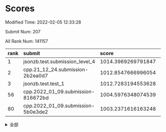 # Scores

Modified Time: 2022-02-05 12:33:28

Submit Num: 207

All Rank Num: 141157

| rank |               submit               |       score        |       sigma        | pk_num |
| :--- | :--------------------------------- | :----------------- | :----------------- | :----- |
| 1    | jsonzb.test.submission_level_4     | 1014.3969269791847 | 0.835505222585139  | 2727   |
| 2    | cpp.21_12_24.submission-2b2ea0d7   | 1012.8547666996054 | 0.8061042563325665 | 2727   |
| 3    | jsonzb.test.test_1                 | 1012.7283194553628 | 0.8073513871439689 | 2726   |
| 56   | cpp.2022_01_09.submission-816672bd | 1004.5976348074539 | 0.7263454870389685 | 2726   |
| 80   | cpp.2022_01_09.submission-5b0e3de2 | 1003.2371616163248 | 0.7121070829907494 | 2727   |


<details>
<summary>全部</summary>

| rank |                 submit                 |       score        |       sigma        | pk_num |
| :--- | :------------------------------------- | :----------------- | :----------------- | :----- |
| 1    | jsonzb.test.submission_level_4         | 1014.3969269791847 | 0.835505222585139  | 2727   |
| 2    | cpp.21_12_24.submission-2b2ea0d7       | 1012.8547666996054 | 0.8061042563325665 | 2727   |
| 3    | jsonzb.test.test_1                     | 1012.7283194553628 | 0.8073513871439689 | 2726   |
| 4    | gobigger.level_3.submission_level_3_2  | 1012.2843369746192 | 0.801920497246133  | 2730   |
| 5    | gobigger.level_3.submission_level_3_21 | 1011.6724141310657 | 0.774070953460453  | 2731   |
| 6    | gobigger.level_3.submission_level_3_8  | 1011.3862767900146 | 0.7851729662325985 | 2729   |
| 7    | gobigger.level_3.submission_level_3_35 | 1011.1653493849454 | 0.766119713399856  | 2731   |
| 8    | gobigger.level_3.submission_level_3_0  | 1011.0239422339644 | 0.7750205136625854 | 2727   |
| 9    | gobigger.level_3.submission_level_3_6  | 1010.9531694549307 | 0.7435478953002286 | 2722   |
| 10   | gobigger.level_3.submission_level_3_10 | 1010.9464354273373 | 0.7791174758431089 | 2725   |
| 11   | gobigger.level_3.submission_level_3_39 | 1010.9098125012006 | 0.7733833019207459 | 2730   |
| 12   | gobigger.level_3.submission_level_3_46 | 1010.9050351903178 | 0.7628297702399494 | 2725   |
| 13   | gobigger.level_3.submission_level_3_48 | 1010.8805493637811 | 0.765008301986097  | 2727   |
| 14   | gobigger.level_3.submission_level_3_11 | 1010.8596986942845 | 0.7491302690427896 | 2726   |
| 15   | gobigger.level_3.submission_level_3_1  | 1010.7355876398865 | 0.7868390728704143 | 2728   |
| 16   | gobigger.level_3.submission_level_3_40 | 1010.6562595175782 | 0.7571798786216952 | 2733   |
| 17   | gobigger.level_3.submission_level_3_20 | 1010.6213699568982 | 0.7627349046640465 | 2730   |
| 18   | gobigger.level_3.submission_level_3_24 | 1010.6203238535189 | 0.7840155374780555 | 2728   |
| 19   | gobigger.level_3.submission_level_3_5  | 1010.5241104495909 | 0.7737197202824126 | 2728   |
| 20   | gobigger.level_3.submission_level_3_25 | 1010.4814406850998 | 0.7523387552340716 | 2727   |
| 21   | gobigger.level_3.submission_level_3_44 | 1010.4660192997615 | 0.7722449420728542 | 2726   |
| 22   | gobigger.level_3.submission_level_3_26 | 1010.3898672922818 | 0.759850169752241  | 2722   |
| 23   | gobigger.level_3.submission_level_3_34 | 1010.2536046500265 | 0.7692429035269611 | 2721   |
| 24   | gobigger.level_3.submission_level_3_4  | 1010.2029860432942 | 0.7812088705648564 | 2725   |
| 25   | gobigger.level_3.submission_level_3_13 | 1010.145775308778  | 0.7690251201331658 | 2728   |
| 26   | gobigger.level_3.submission_level_3_22 | 1010.1131081699091 | 0.8009730698877364 | 2729   |
| 27   | gobigger.level_3.submission_level_3_16 | 1010.0752858930097 | 0.7813301639794255 | 2727   |
| 28   | gobigger.level_3.submission_level_3_12 | 1010.0004092306763 | 0.7496643708144365 | 2729   |
| 29   | gobigger.level_3.submission_level_3_47 | 1009.9091564812426 | 0.7548705916687604 | 2727   |
| 30   | gobigger.level_3.submission_level_3_41 | 1009.7667200089599 | 0.7535359658510389 | 2728   |
| 31   | gobigger.level_3.submission_level_3_43 | 1009.7608059890459 | 0.754185730482075  | 2727   |
| 32   | gobigger.level_3.submission_level_3_31 | 1009.7188403491725 | 0.762849470406988  | 2727   |
| 33   | gobigger.level_3.submission_level_3_18 | 1009.7157799413438 | 0.7427808488748247 | 2730   |
| 34   | gobigger.level_3.submission_level_3_17 | 1009.6500596980881 | 0.7761626686045956 | 2725   |
| 35   | gobigger.level_3.submission_level_3_23 | 1009.5115487825582 | 0.7747766896908687 | 2724   |
| 36   | gobigger.level_3.submission_level_3_3  | 1009.5054469733734 | 0.735822223354221  | 2726   |
| 37   | gobigger.level_3.submission_level_3_42 | 1009.5042041670536 | 0.7587047999022467 | 2725   |
| 38   | gobigger.level_3.submission_level_3_36 | 1009.389492719227  | 0.7749961359682442 | 2729   |
| 39   | gobigger.level_3.submission_level_3_14 | 1009.3653275694993 | 0.7632341464466084 | 2730   |
| 40   | gobigger.level_3.submission_level_3_27 | 1009.3336664699474 | 0.745194132803126  | 2727   |
| 41   | gobigger.level_3.submission_level_3_38 | 1009.3076518942286 | 0.7523350665827048 | 2727   |
| 42   | gobigger.level_3.submission_level_3_29 | 1009.2514118345795 | 0.7316828184314781 | 2729   |
| 43   | gobigger.level_3.submission_level_3_45 | 1009.2490090171806 | 0.766613050427155  | 2731   |
| 44   | gobigger.level_3.submission_level_3_9  | 1009.091631934443  | 0.7658037952028213 | 2725   |
| 45   | gobigger.level_3.submission_level_3_33 | 1009.0879407645344 | 0.7544030547344361 | 2726   |
| 46   | gobigger.level_3.submission_level_3_30 | 1008.9940187836429 | 0.7533248945525589 | 2727   |
| 47   | gobigger.level_3.submission_level_3_37 | 1008.9169027561474 | 0.7422243037590851 | 2725   |
| 48   | gobigger.level_3.submission_level_3_28 | 1008.8245284025958 | 0.7329566767676722 | 2724   |
| 49   | gobigger.level_3.submission_level_3_32 | 1008.7973622370168 | 0.7451475834005393 | 2729   |
| 50   | gobigger.level_3.submission_level_3_15 | 1008.6335675993789 | 0.7492830201876742 | 2726   |
| 51   | gobigger.level_3.submission_level_3_7  | 1008.4594697498885 | 0.7541003120128313 | 2723   |
| 52   | gobigger.level_3.submission_level_3_49 | 1008.3355591714176 | 0.7464274442580655 | 2727   |
| 53   | gobigger.level_3.submission_level_3_19 | 1007.9672146792469 | 0.732752930301653  | 2726   |
| 54   | gobigger.level_1.submission_level_1_15 | 1005.2938379423834 | 0.7217016759118843 | 2722   |
| 55   | gobigger.level_1.submission_level_1_5  | 1005.1477113309553 | 0.7228040997637555 | 2731   |
| 56   | cpp.2022_01_09.submission-816672bd     | 1004.5976348074539 | 0.7263454870389685 | 2726   |
| 57   | gobigger.level_1.submission_level_1_12 | 1004.4526616829407 | 0.7297490491159381 | 2728   |
| 58   | gobigger.level_1.submission_level_1_1  | 1004.3299547029071 | 0.7080554925124273 | 2727   |
| 59   | gobigger.level_1.submission_level_1_11 | 1004.3229502387592 | 0.714259894314828  | 2733   |
| 60   | gobigger.level_1.submission_level_1_45 | 1004.2947743697764 | 0.7258368870444529 | 2730   |
| 61   | gobigger.level_1.submission_level_1_34 | 1004.2780425856589 | 0.7123398084794156 | 2727   |
| 62   | gobigger.level_1.submission_level_1_25 | 1003.9203030837648 | 0.7140326051777915 | 2729   |
| 63   | gobigger.level_1.submission_level_1_43 | 1003.7411420416081 | 0.7172221913593305 | 2722   |
| 64   | gobigger.level_1.submission_level_1_44 | 1003.7316914719966 | 0.7230126608693159 | 2726   |
| 65   | gobigger.level_1.submission_level_1_47 | 1003.6840969299737 | 0.7132674225220342 | 2730   |
| 66   | gobigger.level_1.submission_level_1_17 | 1003.6527004301379 | 0.7118144366219326 | 2724   |
| 67   | gobigger.level_1.submission_level_1_10 | 1003.5861156677731 | 0.7152329273683189 | 2729   |
| 68   | gobigger.level_1.submission_level_1_9  | 1003.5692210289199 | 0.7172110236076851 | 2728   |
| 69   | gobigger.level_1.submission_level_1_40 | 1003.5499991477077 | 0.7105372820874775 | 2727   |
| 70   | gobigger.level_1.submission_level_1_7  | 1003.5486475301409 | 0.7032631037899901 | 2730   |
| 71   | gobigger.level_1.submission_level_1_16 | 1003.5324142903078 | 0.7259597827600415 | 2728   |
| 72   | gobigger.level_1.submission_level_1_2  | 1003.5025546184091 | 0.7080441158872373 | 2726   |
| 73   | gobigger.level_1.submission_level_1_6  | 1003.4654185176832 | 0.7136987654850865 | 2726   |
| 74   | gobigger.level_1.submission_level_1_28 | 1003.4610297353138 | 0.7258888981558682 | 2732   |
| 75   | gobigger.level_1.submission_level_1_26 | 1003.4357633312919 | 0.7151779708840129 | 2730   |
| 76   | gobigger.level_1.submission_level_1_4  | 1003.3409711170713 | 0.707902963922136  | 2732   |
| 77   | gobigger.level_1.submission_level_1_41 | 1003.3333478355097 | 0.7230826846006537 | 2723   |
| 78   | gobigger.level_1.submission_level_1_35 | 1003.2991682100213 | 0.7189029333402691 | 2727   |
| 79   | gobigger.level_1.submission_level_1_21 | 1003.2726254292934 | 0.7116433011510549 | 2733   |
| 80   | cpp.2022_01_09.submission-5b0e3de2     | 1003.2371616163248 | 0.7121070829907494 | 2727   |
| 81   | gobigger.level_1.submission_level_1_27 | 1003.1153646838619 | 0.7206747678354605 | 2725   |
| 82   | gobigger.level_1.submission_level_1_31 | 1003.108972399964  | 0.7091420571237906 | 2727   |
| 83   | gobigger.level_1.submission_level_1_22 | 1003.0213852358919 | 0.723129649534665  | 2732   |
| 84   | gobigger.level_1.submission_level_1_20 | 1003.0100919851031 | 0.7157850919870409 | 2728   |
| 85   | gobigger.level_1.submission_level_1_23 | 1002.9872943300765 | 0.7144986092858089 | 2729   |
| 86   | gobigger.level_1.submission_level_1_46 | 1002.9550676580409 | 0.7152327739850126 | 2724   |
| 87   | gobigger.level_1.submission_level_1_32 | 1002.9400491816284 | 0.7084969720793944 | 2727   |
| 88   | gobigger.level_1.submission_level_1_49 | 1002.9062473281924 | 0.7173654225257723 | 2728   |
| 89   | gobigger.level_1.submission_level_1_19 | 1002.8938101727356 | 0.7135621281100473 | 2727   |
| 90   | gobigger.level_1.submission_level_1_48 | 1002.8905262833858 | 0.7201259238381341 | 2729   |
| 91   | gobigger.level_1.submission_level_1_42 | 1002.8751565170501 | 0.7134434017183473 | 2727   |
| 92   | gobigger.level_1.submission_level_1_29 | 1002.839829416855  | 0.7040470350794382 | 2728   |
| 93   | gobigger.level_1.submission_level_1_14 | 1002.8002512021192 | 0.7148885959359966 | 2732   |
| 94   | gobigger.level_1.submission_level_1_36 | 1002.7968135126048 | 0.7209933922659535 | 2731   |
| 95   | gobigger.level_1.submission_level_1_18 | 1002.735446844541  | 0.7102946981061499 | 2729   |
| 96   | gobigger.level_1.submission_level_1_33 | 1002.7216527036962 | 0.7041231655273451 | 2735   |
| 97   | gobigger.level_1.submission_level_1_13 | 1002.704754097327  | 0.7208108463365698 | 2726   |
| 98   | gobigger.level_1.submission_level_1_3  | 1002.638388554601  | 0.7203279728113938 | 2731   |
| 99   | gobigger.level_1.submission_level_1_8  | 1002.4647964693162 | 0.7137682463421305 | 2722   |
| 100  | gobigger.level_1.submission_level_1_0  | 1002.3306019376662 | 0.7058610851244743 | 2726   |
| 101  | gobigger.level_1.submission_level_1_24 | 1002.1881959942999 | 0.7148710213918694 | 2726   |
| 102  | gobigger.level_1.submission_level_1_39 | 1002.183784795377  | 0.7194108720359846 | 2729   |
| 103  | gobigger.level_1.submission_level_1_37 | 1001.9108405701691 | 0.7136262949407829 | 2730   |
| 104  | gobigger.level_1.submission_level_1_30 | 1001.8765865436533 | 0.7256107647994312 | 2721   |
| 105  | gobigger.level_1.submission_level_1_38 | 1001.2110663171967 | 0.7121112847767037 | 2734   |
| 106  | gobigger.random.submission_random_18   | 997.1658900540723  | 0.7173135232618731 | 2726   |
| 107  | gobigger.random.submission_random_5    | 996.9109158680895  | 0.7054860133555998 | 2729   |
| 108  | gobigger.random.submission_random_37   | 996.8431972453037  | 0.7134466018690633 | 2734   |
| 109  | gobigger.random.submission_random_23   | 996.8125939401137  | 0.7027289666925395 | 2728   |
| 110  | gobigger.random.submission_random_12   | 996.7764247262148  | 0.7190753684660229 | 2727   |
| 111  | gobigger.random.submission_random_38   | 996.705019057805   | 0.7059742320524622 | 2732   |
| 112  | gobigger.random.submission_random_47   | 996.6345272194973  | 0.7137146263522705 | 2723   |
| 113  | gobigger.random.submission_random_31   | 996.6099540512151  | 0.704951984848409  | 2731   |
| 114  | gobigger.random.submission_random_15   | 996.5929786135415  | 0.7090244462688104 | 2730   |
| 115  | gobigger.random.submission_random_9    | 996.550819919409   | 0.7087140340632899 | 2732   |
| 116  | gobigger.random.submission_random_30   | 996.4925722222209  | 0.7106598396392908 | 2725   |
| 117  | gobigger.random.submission_random_1    | 996.4917088098036  | 0.712248267051639  | 2727   |
| 118  | gobigger.random.submission_random_33   | 996.394479730772   | 0.7000657573737732 | 2727   |
| 119  | gobigger.random.submission_random_20   | 996.2589004144692  | 0.7114536909792506 | 2725   |
| 120  | gobigger.random.submission_random_10   | 996.2137962635256  | 0.7019965985137232 | 2728   |
| 121  | gobigger.random.submission_random_41   | 996.2036764957909  | 0.7281597538422055 | 2723   |
| 122  | gobigger.random.submission_random_32   | 996.1947334195441  | 0.7000837876495066 | 2728   |
| 123  | gobigger.random.submission_random_4    | 996.194495001412   | 0.7096611031957784 | 2731   |
| 124  | gobigger.random.submission_random_40   | 996.1563628434187  | 0.7213985835515118 | 2731   |
| 125  | gobigger.random.submission_random_16   | 996.144902518094   | 0.7211387357381475 | 2723   |
| 126  | gobigger.random.submission_random_48   | 996.1311724747918  | 0.704314641821959  | 2728   |
| 127  | gobigger.random.submission_random_17   | 996.0677528427416  | 0.709886485660396  | 2730   |
| 128  | gobigger.random.submission_random_6    | 996.044498003516   | 0.7111707319382482 | 2732   |
| 129  | gobigger.random.submission_random_21   | 996.0360275006478  | 0.7075748647543696 | 2731   |
| 130  | gobigger.random.submission_random_27   | 996.0237850059314  | 0.7041755087138302 | 2734   |
| 131  | gobigger.random.submission_random_28   | 995.9858568211765  | 0.7156445260475577 | 2723   |
| 132  | gobigger.random.submission_random_19   | 995.9578923714873  | 0.7118442779028837 | 2727   |
| 133  | gobigger.random.submission_random_42   | 995.9421064165066  | 0.7201941095850093 | 2727   |
| 134  | gobigger.random.submission_random_25   | 995.9264979018894  | 0.7107747769714043 | 2729   |
| 135  | gobigger.random.submission_random_7    | 995.8161960983075  | 0.7150966862603705 | 2726   |
| 136  | gobigger.random.submission_random_36   | 995.7538390913385  | 0.716206683189247  | 2727   |
| 137  | gobigger.random.submission_random_22   | 995.7477015828167  | 0.7037626827043496 | 2726   |
| 138  | gobigger.random.submission_random_49   | 995.7312261104279  | 0.715084136729113  | 2721   |
| 139  | gobigger.random.submission_random_14   | 995.7292045638112  | 0.7215261839418662 | 2730   |
| 140  | gobigger.random.submission_random_44   | 995.713917617794   | 0.7057472205710099 | 2731   |
| 141  | gobigger.random.submission_random_45   | 995.7120517934123  | 0.7053073573928534 | 2730   |
| 142  | gobigger.random.submission_random_29   | 995.687938125573   | 0.7006933500530023 | 2731   |
| 143  | gobigger.random.submission_random_43   | 995.6273408915854  | 0.7112301673419587 | 2731   |
| 144  | gobigger.random.submission_random_11   | 995.6264761023449  | 0.7110200095640916 | 2728   |
| 145  | gobigger.random.submission_random_46   | 995.5947683560543  | 0.7247932739771481 | 2720   |
| 146  | gobigger.random.submission_random_39   | 995.5476029685578  | 0.7037051573157249 | 2726   |
| 147  | gobigger.random.submission_random_24   | 995.418805958892   | 0.7061685418913813 | 2727   |
| 148  | gobigger.random.submission_random_26   | 995.3703673357351  | 0.7131043777586528 | 2732   |
| 149  | gobigger.random.submission_random_2    | 995.2349299914939  | 0.7160843437739319 | 2724   |
| 150  | gobigger.random.submission_random_0    | 995.1300926197648  | 0.7296839364200557 | 2722   |
| 151  | gobigger.random.submission_random_3    | 995.127000945821   | 0.7125582138795022 | 2728   |
| 152  | gobigger.random.submission_random_13   | 995.1259589777468  | 0.7011979065473511 | 2728   |
| 153  | gobigger.random.submission_random_35   | 995.0307843294728  | 0.715400970144891  | 2724   |
| 154  | gobigger.random.submission_random_34   | 994.7846797342211  | 0.7211276020201642 | 2729   |
| 155  | gobigger.random.submission_random_8    | 994.7480734610177  | 0.7170587082684176 | 2731   |
| 156  | gobigger.level_2.submission_level_2_42 | 994.1003067646219  | 0.7451512134386039 | 2726   |
| 157  | gobigger.level_2.submission_level_2_34 | 993.5420010503369  | 0.7198239140937898 | 2728   |
| 158  | gobigger.level_2.submission_level_2_12 | 993.4601950314116  | 0.7272414089198799 | 2727   |
| 159  | gobigger.level_2.submission_level_2_23 | 993.3086390196698  | 0.7296496293225094 | 2732   |
| 160  | gobigger.level_2.submission_level_2_37 | 993.3064893935292  | 0.726960697511042  | 2729   |
| 161  | gobigger.level_2.submission_level_2_47 | 993.0688206053235  | 0.7445214466778917 | 2729   |
| 162  | gobigger.level_2.submission_level_2_30 | 993.0686086286429  | 0.7376003310855879 | 2726   |
| 163  | gobigger.level_2.submission_level_2_48 | 993.0246896092012  | 0.7500154721474299 | 2722   |
| 164  | gobigger.level_2.submission_level_2_22 | 992.9478553277459  | 0.731698130151417  | 2731   |
| 165  | gobigger.level_2.submission_level_2_46 | 992.8394176893007  | 0.7271598525659234 | 2727   |
| 166  | gobigger.level_2.submission_level_2_40 | 992.8036531693521  | 0.721561712846593  | 2724   |
| 167  | gobigger.level_2.submission_level_2_44 | 992.7710209257209  | 0.7220183381379993 | 2731   |
| 168  | gobigger.level_2.submission_level_2_27 | 992.7427737371179  | 0.7440265673761272 | 2725   |
| 169  | gobigger.level_2.submission_level_2_33 | 992.7277247014935  | 0.7384017188517431 | 2728   |
| 170  | gobigger.level_2.submission_level_2_43 | 992.7193845663029  | 0.7346436040504002 | 2728   |
| 171  | gobigger.level_2.submission_level_2_49 | 992.6518353807205  | 0.7529774939792941 | 2728   |
| 172  | gobigger.level_2.submission_level_2_39 | 992.5854901723127  | 0.7343588595260638 | 2728   |
| 173  | gobigger.level_2.submission_level_2_45 | 992.3644083156801  | 0.7623495754745889 | 2726   |
| 174  | gobigger.level_2.submission_level_2_18 | 992.3463046952711  | 0.7380750772959337 | 2731   |
| 175  | gobigger.level_2.submission_level_2_2  | 992.2983719038572  | 0.7390614427662383 | 2726   |
| 176  | gobigger.level_2.submission_level_2_14 | 992.2700593129091  | 0.7572945569978906 | 2727   |
| 177  | gobigger.level_2.submission_level_2_20 | 992.1922180578409  | 0.7403482096101542 | 2729   |
| 178  | gobigger.level_2.submission_level_2_0  | 992.1203744896541  | 0.7466446008018682 | 2726   |
| 179  | gobigger.level_2.submission_level_2_35 | 992.0252880528873  | 0.7425602562329169 | 2726   |
| 180  | gobigger.level_2.submission_level_2_38 | 991.9403708089702  | 0.7589722285169639 | 2727   |
| 181  | gobigger.level_2.submission_level_2_9  | 991.9235533857378  | 0.7578561290795192 | 2724   |
| 182  | gobigger.level_2.submission_level_2_11 | 991.871210042903   | 0.7457635833534091 | 2730   |
| 183  | gobigger.level_2.submission_level_2_19 | 991.8030426056254  | 0.7384757490925816 | 2727   |
| 184  | gobigger.level_2.submission_level_2_1  | 991.7615321344259  | 0.7721400612928283 | 2731   |
| 185  | gobigger.level_2.submission_level_2_36 | 991.7416009174539  | 0.7542215426250105 | 2726   |
| 186  | gobigger.level_2.submission_level_2_8  | 991.7215670824389  | 0.7372470021507075 | 2727   |
| 187  | gobigger.level_2.submission_level_2_15 | 991.6992943894551  | 0.7356929055361997 | 2727   |
| 188  | gobigger.level_2.submission_level_2_26 | 991.5824896103082  | 0.7591320288502776 | 2730   |
| 189  | gobigger.level_2.submission_level_2_4  | 991.491691222868   | 0.7862665925711255 | 2729   |
| 190  | gobigger.level_2.submission_level_2_7  | 991.4457323887211  | 0.7482035261694383 | 2728   |
| 191  | gobigger.level_2.submission_level_2_31 | 991.3786621214755  | 0.7388332256198185 | 2728   |
| 192  | gobigger.level_2.submission_level_2_10 | 991.2871201290131  | 0.7485250713167925 | 2725   |
| 193  | gobigger.level_2.submission_level_2_21 | 991.1732523232897  | 0.7442544157706895 | 2731   |
| 194  | gobigger.level_2.submission_level_2_3  | 991.151345647725   | 0.7425464500457216 | 2729   |
| 195  | gobigger.level_2.submission_level_2_6  | 991.1448937247712  | 0.7484884057435413 | 2728   |
| 196  | gobigger.level_2.submission_level_2_41 | 991.1375086639665  | 0.7408589840719666 | 2730   |
| 197  | gobigger.level_2.submission_level_2_17 | 991.0055061360317  | 0.7478516344013653 | 2728   |
| 198  | gobigger.level_2.submission_level_2_13 | 990.9930727234683  | 0.7604504064914326 | 2732   |
| 199  | gobigger.level_2.submission_level_2_25 | 990.9467297199151  | 0.7516503467800749 | 2730   |
| 200  | gobigger.level_2.submission_level_2_32 | 990.8820962841666  | 0.7541980560435223 | 2725   |
| 201  | gobigger.level_2.submission_level_2_24 | 990.8044507323917  | 0.7828372230561491 | 2727   |
| 202  | gobigger.level_2.submission_level_2_29 | 990.6643702577983  | 0.758681242221181  | 2728   |
| 203  | gobigger.level_2.submission_level_2_16 | 990.5980816924123  | 0.764892485884975  | 2727   |
| 204  | gobigger.level_2.submission_level_2_5  | 990.3308742666503  | 0.7899667602270997 | 2729   |
| 205  | gobigger.level_2.submission_level_2_28 | 989.8782625604484  | 0.7792779523494346 | 2728   |
| 206  | gobigger.none.submission_none_0        | 977.3190196054575  | 1.3980117828014123 | 2726   |
| 207  | gobigger.none.submission_none_1        | 974.8370796632984  | 1.4819300123361745 | 2731   |

</details>